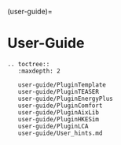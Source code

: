 (user-guide)=
# User-Guide
```{eval-rst}
.. toctree::
   :maxdepth: 2

   user-guide/PluginTemplate
   user-guide/PluginTEASER
   user-guide/PluginEnergyPlus
   user-guide/PluginComfort
   user-guide/PluginAixLib
   user-guide/PluginHKESim
   user-guide/PluginLCA
   user-guide/User_hints.md
```
